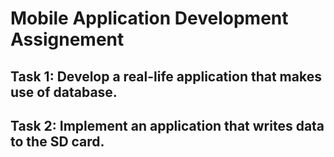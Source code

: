 # Mobile Application Development Assignement
## Task 1: Develop a real-life application that makes use of database.
## Task 2: Implement an application that writes data to the SD card.
